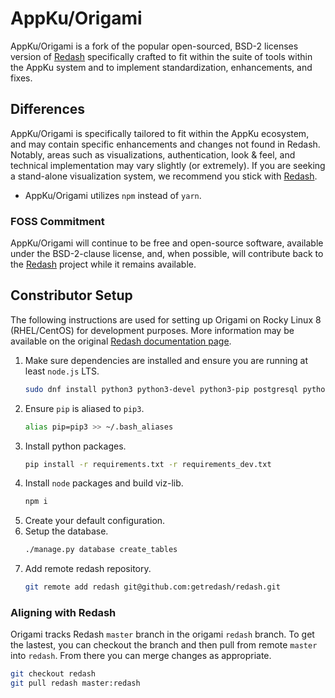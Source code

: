 # AppKu/Origami
AppKu/Origami is a fork of the popular open-sourced, BSD-2 licenses version of [Redash](https://github.com/getredash/redash)
specifically crafted to fit within the suite of tools within the AppKu system and to implement standardization,
enhancements, and fixes.

## Differences
AppKu/Origami is specifically tailored to fit within the AppKu ecosystem, and may contain specific enhancements and 
changes not found in Redash. Notably, areas such as visualizations, authentication, look & feel, and technical
implementation may vary slightly (or extremely). If you are seeking a stand-alone visualization system, we recommend
you stick with [Redash](https://github.com/getredash/redash).

- AppKu/Origami utilizes `npm` instead of `yarn`.

### FOSS Commitment
AppKu/Origami will continue to be free and open-source software, available under the BSD-2-clause license, and, when
possible, will contribute back to the [Redash](https://github.com/getredash/redash) project while it remains available.

## Constributor Setup
The following instructions are used for setting up Origami on Rocky Linux 8 (RHEL/CentOS) for development purposes. 
More information may be available on the original [Redash documentation page](https://redash.io/help/open-source/dev-guide/setup).

1. Make sure dependencies are installed and ensure you are running at least `node.js` LTS.
    ```sh
    sudo dnf install python3 python3-devel python3-pip postgresql python3-psycopg2 libffi-devel
    ```
2. Ensure `pip` is aliased to `pip3`.
    ```sh
    alias pip=pip3 >> ~/.bash_aliases
    ```
3. Install python packages.
    ```sh
    pip install -r requirements.txt -r requirements_dev.txt
    ```
4. Install `node` packages and build viz-lib.
   ```sh
   npm i
   ```
5. Create your default configuration.
6. Setup the database.
   ```sh
   ./manage.py database create_tables
   ```
7. Add remote redash repository.
   ```sh
   git remote add redash git@github.com:getredash/redash.git
   ```

### Aligning with Redash
Origami tracks Redash `master` branch in the origami `redash` branch. To get the lastest, you can checkout the branch
and then pull from remote `master` into `redash`. From there you can merge changes as appropriate.
```sh
git checkout redash
git pull redash master:redash
```